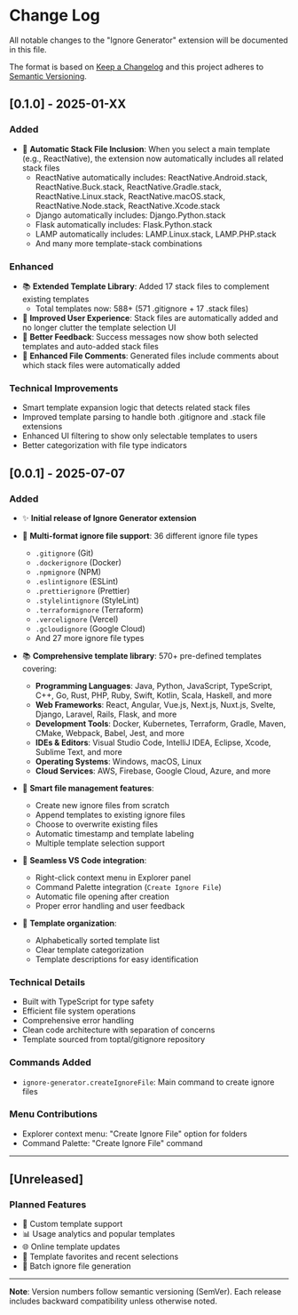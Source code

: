 # Change Log

All notable changes to the "Ignore Generator" extension will be documented in this file.

The format is based on [Keep a Changelog](http://keepachangelog.com/) and this project adheres to [Semantic Versioning](https://semver.org/).

## [0.1.0] - 2025-01-XX

### Added

- 🚀 **Automatic Stack File Inclusion**: When you select a main template (e.g., ReactNative), the extension now automatically includes all related stack files
  - ReactNative automatically includes: ReactNative.Android.stack, ReactNative.Buck.stack, ReactNative.Gradle.stack, ReactNative.Linux.stack, ReactNative.macOS.stack, ReactNative.Node.stack, ReactNative.Xcode.stack
  - Django automatically includes: Django.Python.stack
  - Flask automatically includes: Flask.Python.stack
  - LAMP automatically includes: LAMP.Linux.stack, LAMP.PHP.stack
  - And many more template-stack combinations

### Enhanced

- 📚 **Extended Template Library**: Added 17 stack files to complement existing templates
  - Total templates now: 588+ (571 .gitignore + 17 .stack files)
- 🎯 **Improved User Experience**: Stack files are automatically added and no longer clutter the template selection UI
- 💬 **Better Feedback**: Success messages now show both selected templates and auto-added stack files
- 📝 **Enhanced File Comments**: Generated files include comments about which stack files were automatically added

### Technical Improvements

- Smart template expansion logic that detects related stack files
- Improved template parsing to handle both .gitignore and .stack file extensions
- Enhanced UI filtering to show only selectable templates to users
- Better categorization with file type indicators

## [0.0.1] - 2025-07-07

### Added

- ✨ **Initial release of Ignore Generator extension**
- 🎯 **Multi-format ignore file support**: 36 different ignore file types

  - `.gitignore` (Git)
  - `.dockerignore` (Docker)
  - `.npmignore` (NPM)
  - `.eslintignore` (ESLint)
  - `.prettierignore` (Prettier)
  - `.stylelintignore` (StyleLint)
  - `.terraformignore` (Terraform)
  - `.vercelignore` (Vercel)
  - `.gcloudignore` (Google Cloud)
  - And 27 more ignore file types

- 📚 **Comprehensive template library**: 570+ pre-defined templates covering:

  - **Programming Languages**: Java, Python, JavaScript, TypeScript, C++, Go, Rust, PHP, Ruby, Swift, Kotlin, Scala, Haskell, and more
  - **Web Frameworks**: React, Angular, Vue.js, Next.js, Nuxt.js, Svelte, Django, Laravel, Rails, Flask, and more
  - **Development Tools**: Docker, Kubernetes, Terraform, Gradle, Maven, CMake, Webpack, Babel, Jest, and more
  - **IDEs & Editors**: Visual Studio Code, IntelliJ IDEA, Eclipse, Xcode, Sublime Text, and more
  - **Operating Systems**: Windows, macOS, Linux
  - **Cloud Services**: AWS, Firebase, Google Cloud, Azure, and more

- 🔧 **Smart file management features**:

  - Create new ignore files from scratch
  - Append templates to existing ignore files
  - Choose to overwrite existing files
  - Automatic timestamp and template labeling
  - Multiple template selection support

- 🎨 **Seamless VS Code integration**:

  - Right-click context menu in Explorer panel
  - Command Palette integration (`Create Ignore File`)
  - Automatic file opening after creation
  - Proper error handling and user feedback

- 📝 **Template organization**:
  - Alphabetically sorted template list
  - Clear template categorization
  - Template descriptions for easy identification

### Technical Details

- Built with TypeScript for type safety
- Efficient file system operations
- Comprehensive error handling
- Clean code architecture with separation of concerns
- Template sourced from toptal/gitignore repository

### Commands Added

- `ignore-generator.createIgnoreFile`: Main command to create ignore files

### Menu Contributions

- Explorer context menu: "Create Ignore File" option for folders
- Command Palette: "Create Ignore File" command

---

## [Unreleased]

### Planned Features

- 📁 Custom template support
- 📊 Usage analytics and popular templates
- 🌐 Online template updates
- 💾 Template favorites and recent selections
- 🔄 Batch ignore file generation

---

**Note**: Version numbers follow semantic versioning (SemVer). Each release includes backward compatibility unless otherwise noted.

